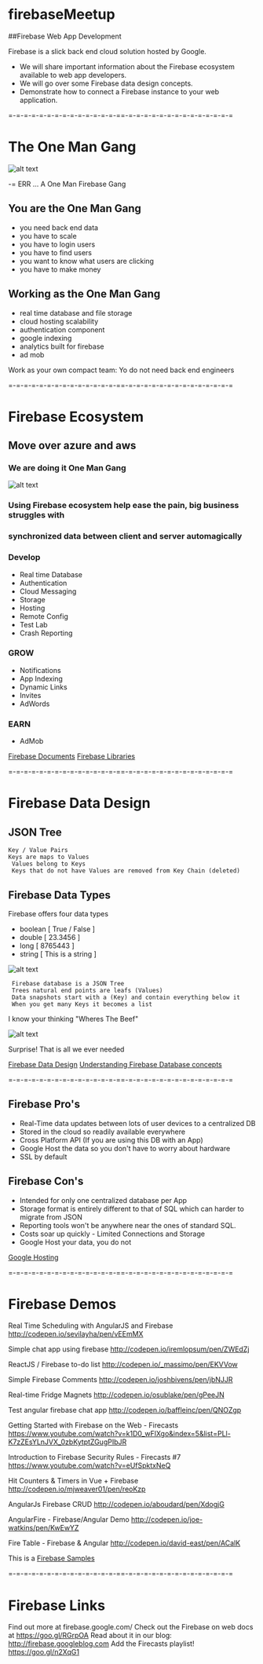 # firebaseMeetup 

##Firebase Web App Development

Firebase is a slick back end cloud solution hosted by Google.  
*  We will share important information about the Firebase ecosystem available to web app developers.  
*  We will go over some Firebase data design concepts.  
*  Demonstrate how to connect a Firebase instance to your web application.

=-=-=-=-=-=-=-=-=-=-=-=-=-=-==-=-=-=-=-=-=-=-=-=-=-=-=-=-=

# The One Man Gang

![alt text](https://s-media-cache-ak0.pinimg.com/564x/d1/eb/b0/d1ebb0b1daa52ed832faeed9ff0c939e.jpg)

-= ERR ... A One Man Firebase Gang 

## You are the One Man Gang

*  you need back end data
*  you have to scale
*  you have to login users
*  you have to find users
*  you want to know what users are clicking
*  you have to make money

## Working as the One Man Gang

*  real time database and file storage 
*  cloud hosting scalability
*  authentication component
*  google indexing
*  analytics built for firebase
*  ad mob

Work as your own compact team: Yo do not need back end engineers

=-=-=-=-=-=-=-=-=-=-=-=-=-=-==-=-=-=-=-=-=-=-=-=-=-=-=-=-=

# Firebase Ecosystem
##  Move over azure and aws
### We are doing it One Man Gang

![alt text](http://tech.co/wp-content/uploads/2013/02/Firebase.png)

### Using Firebase ecosystem help ease the pain, big business struggles with 
### synchronized data between client and server automagically

### Develop

*  Real time Database
*  Authentication
*  Cloud Messaging
*  Storage
*  Hosting
*  Remote Config
*  Test Lab
*  Crash Reporting

### GROW

*  Notifications
*  App Indexing
*  Dynamic Links
*  Invites
*  AdWords

### EARN

*  AdMob

[Firebase Documents](https://firebase.google.com/docs/)
[Firebase Libraries](https://firebase.google.com/docs/libraries/)

=-=-=-=-=-=-=-=-=-=-=-=-=-=-==-=-=-=-=-=-=-=-=-=-=-=-=-=-=

# Firebase Data Design
## JSON Tree

    Key / Value Pairs
    Keys are maps to Values 
     Values belong to Keys
     Keys that do not have Values are removed from Key Chain (deleted)

## Firebase Data Types 

Firebase offers four data types

*  boolean  [ True / False ]
*  double [ 23.3456 ]
*  long [ 8765443 ]
*  string [ This is a string ]

![alt text](http://i.stack.imgur.com/ooZyS.png)

     Firebase database is a JSON Tree
     Trees natural end points are leafs (Values)
     Data snapshots start with a (Key) and contain everything below it
     When you get many Keys it becomes a list

I know your thinking "Wheres The Beef"  

![alt text](http://26t4l93f9dhe439yxm286lpv.wpengine.netdna-cdn.com/wp-content/uploads/2015/07/maxresdefault-702x336.jpg)

Surprise! That is all we ever needed

[Firebase Data Design](https://www.youtube.com/watch?v=rtuou_a-DHI)
[Understanding Firebase Database concepts](https://www.youtube.com/watch?v=xuebjw_gP4M)

=-=-=-=-=-=-=-=-=-=-=-=-=-=-==-=-=-=-=-=-=-=-=-=-=-=-=-=-=

## Firebase Pro's

*  Real-Time data updates between lots of user devices to a centralized DB 
*  Stored in the cloud so readily available everywhere
*  Cross Platform API (If you are using this DB with an App)
*  Google Host the data so you don't have to worry about hardware
*  SSL by default

## Firebase Con's

*  Intended for only one centralized database per App 
*  Storage format is entirely different to that of SQL which can harder to migrate from JSON
*  Reporting tools won't be anywhere near the ones of standard SQL.
*  Costs soar up quickly - Limited Connections and Storage
*  Google Host your data, you do not

[Google Hosting](https://firebase.google.com/pricing/)

=-=-=-=-=-=-=-=-=-=-=-=-=-=-==-=-=-=-=-=-=-=-=-=-=-=-=-=-=

# Firebase Demos

Real Time Scheduling with AngularJS and Firebase
http://codepen.io/sevilayha/pen/vEEmMX

Simple chat app using firebase
http://codepen.io/iremlopsum/pen/ZWEdZj

ReactJS / Firebase to-do list
http://codepen.io/_massimo/pen/EKVVow

Simple Firebase Comments
http://codepen.io/joshbivens/pen/jbNJJR

Real-time Fridge Magnets
http://codepen.io/osublake/pen/gPeeJN

Test angular firebase chat app
http://codepen.io/baffleinc/pen/QNOZgp

Getting Started with Firebase on the Web - Firecasts 
https://www.youtube.com/watch?v=k1D0_wFlXgo&index=5&list=PLl-K7zZEsYLnJVX_0zbKytptZGugPIbJR

Introduction to Firebase Security Rules - Firecasts #7 
https://www.youtube.com/watch?v=eUfSpktxNeQ

Hit Counters & Timers in Vue + Firebase
http://codepen.io/mjweaver01/pen/reoKzp

AngularJs Firebase CRUD
http://codepen.io/aboudard/pen/XdogjG

AngularFire - Firebase/Angular Demo
http://codepen.io/joe-watkins/pen/KwEwYZ

Fire Table - Firebase & Angular
http://codepen.io/david-east/pen/ACalK

This is a [Firebase Samples](https://firebase.google.com/docs/samples/)


=-=-=-=-=-=-=-=-=-=-=-=-=-=-==-=-=-=-=-=-=-=-=-=-=-=-=-=-=

# Firebase Links 

Find out more at firebase.google.com/
Check out the Firebase on web docs at https://goo.gl/RGrpOA
Read about it in our blog: http://firebase.googleblog.com
Add the Firecasts playlist! https://goo.gl/n2XqG1

